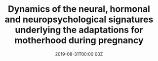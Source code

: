 ---
title: 'Dynamics of the neural, hormonal and neuropsychological signatures underlying the adaptations for motherhood during pregnancy'
authors:
- Óscar Vilarroya
- Óscar Pozo
- Susana Carmona
- Reinald Pamplona
date: "2019-08-31T00:00:00Z"
doi: ""
publishDate: "2019-08-31T00:00:00Z"
# Publication type.
# Legend: 0 = Uncategorized; 1 = Conference paper; 2 = Journal article;
# 3 = Preprint / Working Paper; 4 = Report; 5 = Book; 6 = Book section;
# 7 = Thesis; 8 = Patent
publication_types: ["0"]
publication: "Entidad financiadora: 'La Caixa' Banking Foundation"
tags:
- Maternidad
featured: false
links:
- name: 
---